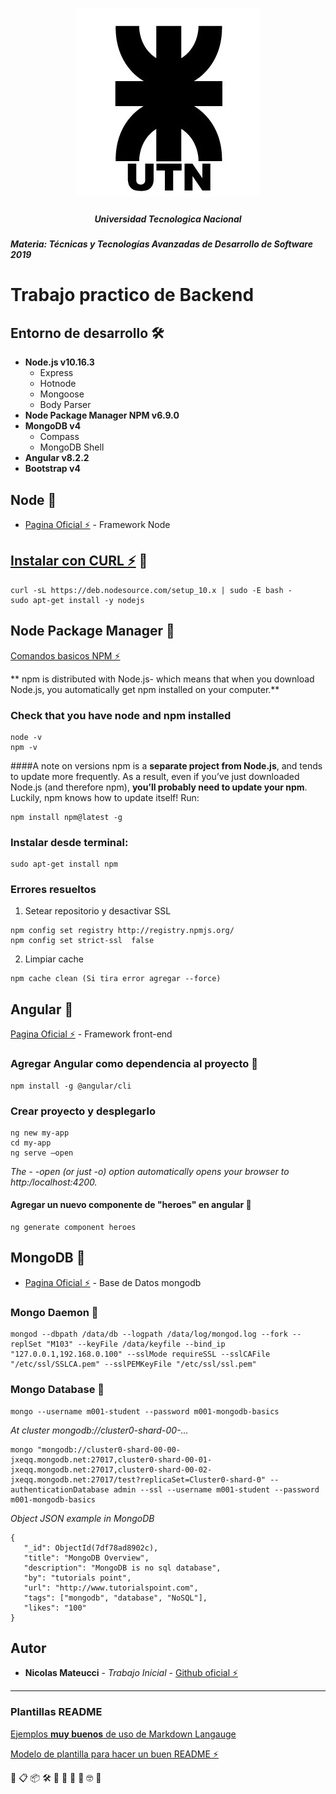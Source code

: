 <h1 align="center">
  <img src="assets/UTN.png" alt="logo_utn">
</h1>
<h5 align="center">Universidad Tecnologica Nacional</h5>

##### Materia: Técnicas y Tecnologías Avanzadas de Desarrollo de Software 2019 

# Trabajo practico de Backend

## Entorno de desarrollo 🛠️

* **Node.js v10.16.3**
    * Express 
    * Hotnode
    * Mongoose
    * Body Parser
* **Node Package Manager NPM v6.9.0**
* **MongoDB v4**
    * Compass
    * MongoDB Shell
* **Angular v8.2.2**
* **Bootstrap v4**


## Node 🚀

* [Pagina Oficial ️️️️️⚡️](https://nodejs.org/es/) - Framework Node

## [Instalar con CURL ⚡️](https://github.com/nodesource/distributions#debinstall) 🔧

```
curl -sL https://deb.nodesource.com/setup_10.x | sudo -E bash -
sudo apt-get install -y nodejs
```
## Node Package Manager 🚀

[Comandos basicos NPM ⚡️](https://vortexbird.com/comandos-basicos-de-npm/)

** npm is distributed with Node.js- which means that when you download Node.js, you automatically get npm installed on your computer.**
### Check that you have node and npm installed
```
node -v
npm -v
```

####A note on versions
npm is a **separate project from Node.js**, and tends to update more frequently. As a result, even if you’ve just downloaded Node.js (and therefore npm), **you’ll probably need to update your npm**. Luckily, npm knows how to update itself! Run:

```
npm install npm@latest -g
```

### Instalar desde terminal:
```
sudo apt-get install npm
```

### Errores resueltos

1. Setear repositorio y desactivar SSL
```
npm config set registry http://registry.npmjs.org/
npm config set strict-ssl  false
```

2. Limpiar cache
```
npm cache clean (Si tira error agregar --force)
```
## Angular 🚀

[Pagina Oficial ⚡️](https://angular.io/start) - Framework front-end
### Agregar Angular como dependencia al proyecto 🔧

```
npm install -g @angular/cli
```

### Crear proyecto y desplegarlo
```
ng new my-app
cd my-app
ng serve –open 
```

_The - -open (or just -o) option automatically opens your browser to http:/localhost:4200._


#### Agregar un nuevo componente de "heroes" en angular 🔧
```
ng generate component heroes
```

## MongoDB 🚀

* [Pagina Oficial ⚡️](https://www.mongodb.com/es) - Base de Datos mongodb

### Mongo Daemon 🔧
```
mongod --dbpath /data/db --logpath /data/log/mongod.log --fork --replSet "M103" --keyFile /data/keyfile --bind_ip "127.0.0.1,192.168.0.100" --sslMode requireSSL --sslCAFile "/etc/ssl/SSLCA.pem" --sslPEMKeyFile "/etc/ssl/ssl.pem"
```

### Mongo Database 🔧

```
mongo --username m001-student --password m001-mongodb-basics
```

_At cluster mongodb://cluster0-shard-00-..._
```
mongo "mongodb://cluster0-shard-00-00-jxeqq.mongodb.net:27017,cluster0-shard-00-01-jxeqq.mongodb.net:27017,cluster0-shard-00-02-jxeqq.mongodb.net:27017/test?replicaSet=Cluster0-shard-0" --authenticationDatabase admin --ssl --username m001-student --password m001-mongodb-basics
```

_Object JSON example in MongoDB_

```
{
   "_id": ObjectId(7df78ad8902c),
   "title": "MongoDB Overview", 
   "description": "MongoDB is no sql database",
   "by": "tutorials point",
   "url": "http://www.tutorialspoint.com",
   "tags": ["mongodb", "database", "NoSQL"],
   "likes": "100"
}
```
## Autor

* **Nicolas Mateucci** - *Trabajo Inicial* - [Github oficial ⚡️](https://github.com/nicomateucci)

--------------------------------------------------------

### Plantillas README

[Ejemplos **muy buenos** de uso de Markdown Langauge](https://github.com/ricval/Documentacion/blob/master/Guias/GitHub/mastering-markdown.md#ejemplos)

[Modelo de plantilla para hacer un buen README ⚡️](https://gist.github.com/Villanuevand/6386899f70346d4580c723232524d35a)



🚀 📋 📦 🛠️ 📄 🎁 📢 🍺 🤓 🔧
